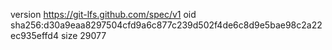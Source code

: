 version https://git-lfs.github.com/spec/v1
oid sha256:d30a9eaa8297504cfd9a6c877c239d502f4de6c8d9e5bae98c2a22ec935effd4
size 29077
